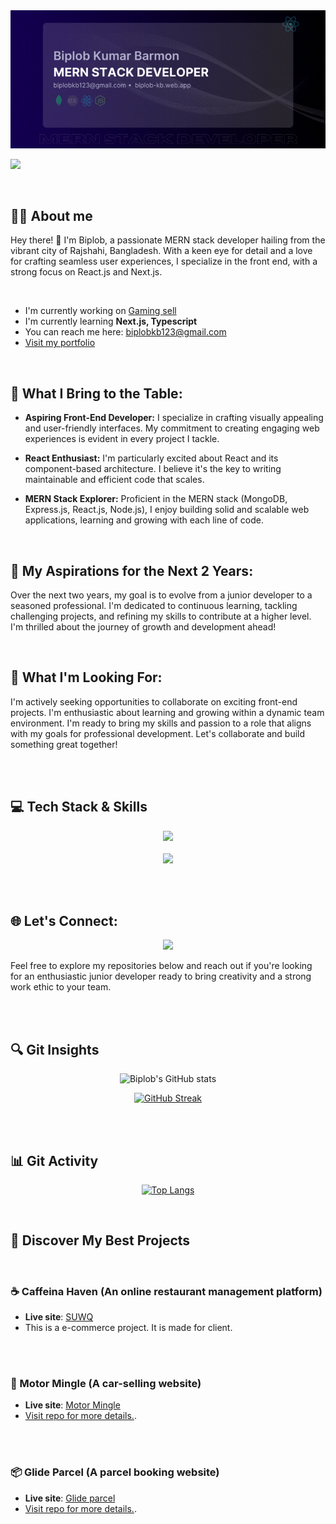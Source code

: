 <a href="https://www.linkedin.com/in/biplob-kumar-barmon/">
<img src="https://raw.githubusercontent.com/Biplob123121/Biplob123121/main/biplobGithubBanner.gif" />
</a>

<br>

![](https://komarev.com/ghpvc/?username=Biplob123121&color=blueviolet&style=for-the-badge)

<br>


## 🙋‍♂️ About me

Hey there! 👋 I'm Biplob, a passionate MERN stack developer hailing from the vibrant city of Rajshahi, Bangladesh. With a keen eye for detail and a love for crafting seamless user experiences, I specialize in the front end, with a strong focus on React.js and Next.js.

<br>

* I'm currently working on [Gaming sell](https://game-sell.vercel.app "Gaming Project")
* I'm currently learning **Next.js, Typescript**
* You can reach me here: [biplobkb123@gmail.com](mailto:biplobkb123@gmail.com "Drop an email")
* [Visit my portfolio](https://biplob-kb.web.app "Portfolio website")

<br>


## 🚀 What I Bring to the Table:

- **Aspiring Front-End Developer:** I specialize in crafting visually appealing and user-friendly interfaces. My commitment to creating engaging web experiences is evident in every project I tackle.

- **React Enthusiast:** I'm particularly excited about React and its component-based architecture. I believe it's the key to writing maintainable and efficient code that scales.

- **MERN Stack Explorer:** Proficient in the MERN stack (MongoDB, Express.js, React.js, Node.js), I enjoy building solid and scalable web applications, learning and growing with each line of code.

<br>

## 🌟 My Aspirations for the Next 2 Years:

Over the next two years, my goal is to evolve from a junior developer to a seasoned professional. I'm dedicated to continuous learning, tackling challenging projects, and refining my skills to contribute at a higher level. I'm thrilled about the journey of growth and development ahead!

<br>

## 💼 What I'm Looking For:

I'm actively seeking opportunities to collaborate on exciting front-end projects. I'm enthusiastic about learning and growing within a dynamic team environment. I'm ready to bring my skills and passion to a role that aligns with my goals for professional development. Let's collaborate and build something great together!

<br><br>


## 💻 Tech Stack & Skills

<p align="center">
  <img src="https://skillicons.dev/icons?i=c,js,ts,react,nextjs,redux,nodejs,express,mongodb,tailwind,css,html,firebase" />
  <br><br>
  <img src="https://skillicons.dev/icons?i=git,github,vscode,figma" />
</p>


<br><br>


## 🌐 Let's Connect:

<p align="center">

  <a href="https://www.linkedin.com/in/biplob-kumar-barmon/" target="_blank">
    <img src="https://skillicons.dev/icons?i=linkedin" />
  </a>
</p>

Feel free to explore my repositories below and reach out if you're looking for an enthusiastic junior developer ready to bring creativity and a strong work ethic to your team.


<br><br>


## 🔍 Git Insights
<div align="center">

![Biplob's GitHub stats](https://github-readme-stats.vercel.app/api?username=Biplob123121&show_icons=true&theme=transparent)

[![GitHub Streak](https://streak-stats.demolab.com?user=Biplob123121&theme=transparent&hide_border=true&date_format=j%20M%5B%20Y%5D)](https://github.com/nahidul-fahim)



</div>


<br><br>


## 📊 Git Activity

<div align="center">


[![Top Langs](https://github-readme-stats.vercel.app/api/top-langs/?username=Biplob123121&layout=donut-vertical&theme=transparent)](https://github.com/Biplob123121)


</div>

<br>


## 🌈 Discover My Best Projects

<br>


### ☕ Caffeina Haven (An online restaurant management platform)

* **Live site**: [SUWQ](https://www.suwq.online)
* This is a e-commerce project. It is made for client.


<br><br>


### 🚙 Motor Mingle (A car-selling website)

* **Live site**: [Motor Mingle](https://motor-mingle.web.app)
* [Visit repo for more details.](https://github.com/nahidul-fahim/motor-mingle-client).


<br><br>


### 📦 Glide Parcel (A parcel booking website)

* **Live site**: [Glide parcel](https://glide-parcel.web.app)
* [Visit repo for more details.](https://github.com/nahidul-fahim/glide-parcel-client).
